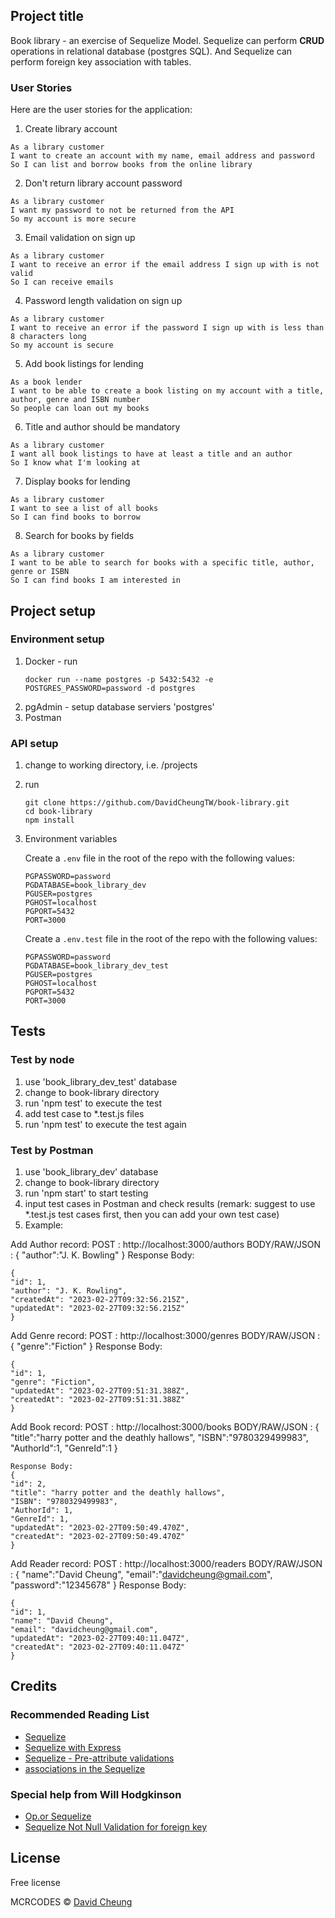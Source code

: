 ## Project title

Book library - an exercise of Sequelize Model. Sequelize can perform **CRUD** operations in relational database (postgres SQL). And Sequelize can perform foreign key association with tables.

### User Stories

Here are the user stories for the application:

1. Create library account

```
As a library customer
I want to create an account with my name, email address and password
So I can list and borrow books from the online library
```

2. Don't return library account password

```
As a library customer
I want my password to not be returned from the API
So my account is more secure
```

3. Email validation on sign up

```
As a library customer
I want to receive an error if the email address I sign up with is not valid
So I can receive emails
```

4. Password length validation on sign up

```
As a library customer
I want to receive an error if the password I sign up with is less than 8 characters long
So my account is secure
```

5. Add book listings for lending

```
As a book lender
I want to be able to create a book listing on my account with a title, author, genre and ISBN number
So people can loan out my books
```

6. Title and author should be mandatory

```
As a library customer
I want all book listings to have at least a title and an author
So I know what I'm looking at
```

7. Display books for lending

```
As a library customer
I want to see a list of all books
So I can find books to borrow
```

8. Search for books by fields

```
As a library customer
I want to be able to search for books with a specific title, author, genre or ISBN
So I can find books I am interested in
```

## Project setup

### Environment setup

1. Docker - run
   ```
   docker run --name postgres -p 5432:5432 -e POSTGRES_PASSWORD=password -d postgres
   ```
2. pgAdmin - setup database serviers 'postgres'
3. Postman

### API setup

1. change to working directory, i.e. /projects
2. run
   ```
   git clone https://github.com/DavidCheungTW/book-library.git
   cd book-library
   npm install
   ```
3. Environment variables

   Create a `.env` file in the root of the repo with the following values:

   ```
   PGPASSWORD=password
   PGDATABASE=book_library_dev
   PGUSER=postgres
   PGHOST=localhost
   PGPORT=5432
   PORT=3000
   ```

   Create a `.env.test` file in the root of the repo with the following values:

   ```
   PGPASSWORD=password
   PGDATABASE=book_library_dev_test
   PGUSER=postgres
   PGHOST=localhost
   PGPORT=5432
   PORT=3000
   ```

## Tests

### Test by node

1. use 'book_library_dev_test' database
2. change to book-library directory
3. run 'npm test' to execute the test
4. add test case to \*.test.js files
5. run 'npm test' to execute the test again

### Test by Postman

1. use 'book_library_dev' database
2. change to book-library directory
3. run 'npm start' to start testing
4. input test cases in Postman and check results (remark: suggest to use \*.test.js test cases first, then you can add your own test case)
5. Example:

Add Author record:
POST : http://localhost:3000/authors
BODY/RAW/JSON :
{
"author":"J. K. Bowling"
}
Response Body:

```
{
"id": 1,
"author": "J. K. Rowling",
"createdAt": "2023-02-27T09:32:56.215Z",
"updatedAt": "2023-02-27T09:32:56.215Z"
}
```

Add Genre record:
POST : http://localhost:3000/genres
BODY/RAW/JSON :
{
"genre":"Fiction"
}
Response Body:

```
{
"id": 1,
"genre": "Fiction",
"updatedAt": "2023-02-27T09:51:31.388Z",
"createdAt": "2023-02-27T09:51:31.388Z"
}
```

Add Book record:
POST : http://localhost:3000/books
BODY/RAW/JSON :
{
"title":"harry potter and the deathly hallows",
"ISBN":"9780329499983",
"AuthorId":1,
"GenreId":1
}

```
Response Body:
{
"id": 2,
"title": "harry potter and the deathly hallows",
"ISBN": "9780329499983",
"AuthorId": 1,
"GenreId": 1,
"updatedAt": "2023-02-27T09:50:49.470Z",
"createdAt": "2023-02-27T09:50:49.470Z"
}
```

Add Reader record:
POST : http://localhost:3000/readers
BODY/RAW/JSON :
{
"name":"David Cheung",
"email":"davidcheung@gmail.com",
"password":"12345678"
}
Response Body:

```
{
"id": 1,
"name": "David Cheung",
"email": "davidcheung@gmail.com",
"updatedAt": "2023-02-27T09:40:11.047Z",
"createdAt": "2023-02-27T09:40:11.047Z"
}
```

## Credits

### Recommended Reading List

- [Sequelize](https://sequelize.org/)
- [Sequelize with Express](https://www.codementor.io/@mirko0/how-to-use-sequelize-with-node-and-express-i24l67cuz)
- [Sequelize - Pre-attribute validations](https://sequelize.org/docs/v6/core-concepts/validations-and-constraints/)
- [associations in the Sequelize](https://sequelize.org/docs/v6/core-concepts/assocs/)

### Special help from Will Hodgkinson

- [Op.or Sequelize](https://www.loom.com/share/bde8892663434dd48fb47ee19afcc4e8)
- [Sequelize Not Null Validation for foreign key](https://www.loom.com/share/800a0ef1b8d843009407e63316e79d76)

## License

Free license

MCRCODES © [David Cheung]()
